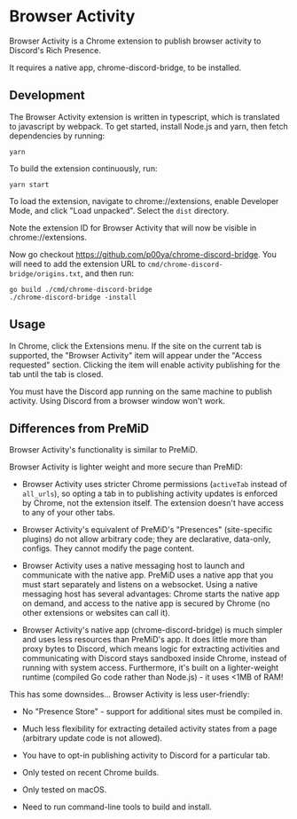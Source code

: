 # Browser Activity

Browser Activity is a Chrome extension to publish browser activity to Discord's Rich Presence.

It requires a native app, chrome-discord-bridge, to be installed.

## Development

The Browser Activity extension is written in typescript, which is translated to javascript by webpack.  To get started, install Node.js and yarn, then fetch dependencies by running:

```
yarn
```

To build the extension continuously, run:

```
yarn start
```

To load the extension, navigate to chrome://extensions, enable Developer Mode, and click "Load unpacked".  Select the `dist` directory.

Note the extension ID for Browser Activity that will now be visible in chrome://extensions.

Now go checkout https://github.com/p00ya/chrome-discord-bridge.  You will need to add the extension URL to `cmd/chrome-discord-bridge/origins.txt`, and then run:

```
go build ./cmd/chrome-discord-bridge
./chrome-discord-bridge -install
```

## Usage

In Chrome, click the Extensions menu.  If the site on the current tab is supported, the "Browser Activity" item will appear under the "Access requested" section.  Clicking the item will enable activity publishing for the tab until the tab is closed.

You must have the Discord app running on the same machine to publish activity.  Using Discord from a browser window won't work.

## Differences from PreMiD

Browser Activity's functionality is similar to PreMiD.

Browser Activity is lighter weight and more secure than PreMiD:

 - Browser Activity uses stricter Chrome permissions (`activeTab` instead of `all_urls`), so opting a tab in to publishing activity updates is enforced by Chrome, not the extension itself.  The extension doesn't have access to any of your other tabs.

 - Browser Activity's equivalent of PreMiD's "Presences" (site-specific plugins) do not allow arbitrary code; they are declarative, data-only, configs.  They cannot modify the page content.
 
 - Browser Activity uses a native messaging host to launch and communicate with the native app.  PreMiD uses a native app that you must start separately and listens on a websocket.  Using a native messaging host has several advantages: Chrome starts the native app on demand, and access to the native app is secured by Chrome (no other extensions or websites can call it).

 - Browser Activity's native app (chrome-discord-bridge) is much simpler and uses less resources than PreMiD's app.  It does little more than proxy bytes to Discord, which means logic for extracting activities and communicating with Discord stays sandboxed inside Chrome, instead of running with system access.  Furthermore, it's built on a lighter-weight runtime (compiled Go code rather than Node.js) - it uses <1MB of RAM!

This has some downsides...  Browser Activity is less user-friendly:

 - No "Presence Store" - support for additional sites must be compiled in.
 
 - Much less flexibility for extracting detailed activity states from a page (arbitrary update code is not allowed).
 
 - You have to opt-in publishing activity to Discord for a particular tab.
 
 - Only tested on recent Chrome builds.
 
 - Only tested on macOS.
 
 - Need to run command-line tools to build and install.
